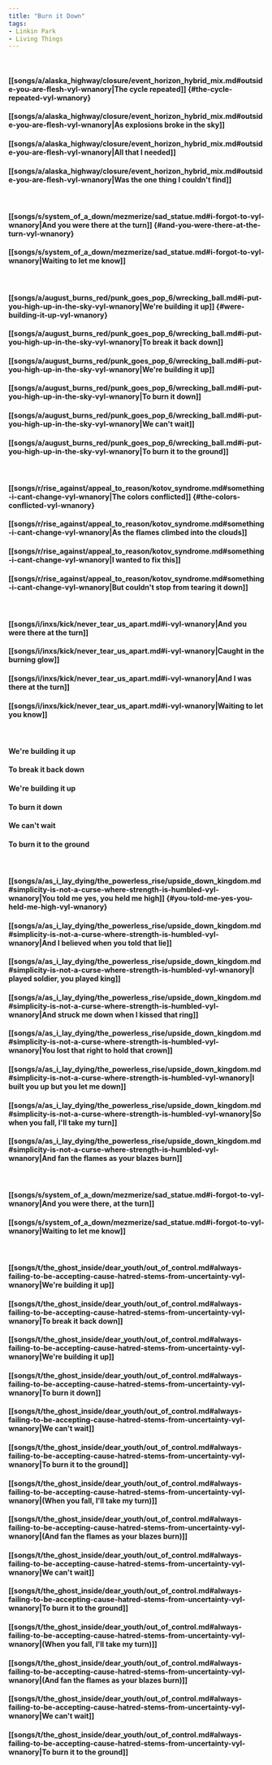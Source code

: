 ```yaml
---
title: "Burn it Down"
tags:
- Linkin Park
- Living Things
---
```

&nbsp;
#### [[songs/a/alaska_highway/closure/event_horizon_hybrid_mix.md#outside-you-are-flesh-vyl-wnanory|The cycle repeated]] {#the-cycle-repeated-vyl-wnanory}
#### [[songs/a/alaska_highway/closure/event_horizon_hybrid_mix.md#outside-you-are-flesh-vyl-wnanory|As explosions broke in the sky]]
#### [[songs/a/alaska_highway/closure/event_horizon_hybrid_mix.md#outside-you-are-flesh-vyl-wnanory|All that I needed]]
#### [[songs/a/alaska_highway/closure/event_horizon_hybrid_mix.md#outside-you-are-flesh-vyl-wnanory|Was the one thing I couldn't find]]
&nbsp;
#### [[songs/s/system_of_a_down/mezmerize/sad_statue.md#i-forgot-to-vyl-wnanory|And you were there at the turn]] {#and-you-were-there-at-the-turn-vyl-wnanory}
#### [[songs/s/system_of_a_down/mezmerize/sad_statue.md#i-forgot-to-vyl-wnanory|Waiting to let me know]]
&nbsp;
#### [[songs/a/august_burns_red/punk_goes_pop_6/wrecking_ball.md#i-put-you-high-up-in-the-sky-vyl-wnanory|We're building it up]] {#were-building-it-up-vyl-wnanory}
#### [[songs/a/august_burns_red/punk_goes_pop_6/wrecking_ball.md#i-put-you-high-up-in-the-sky-vyl-wnanory|To break it back down]]
#### [[songs/a/august_burns_red/punk_goes_pop_6/wrecking_ball.md#i-put-you-high-up-in-the-sky-vyl-wnanory|We're building it up]]
#### [[songs/a/august_burns_red/punk_goes_pop_6/wrecking_ball.md#i-put-you-high-up-in-the-sky-vyl-wnanory|To burn it down]]
#### [[songs/a/august_burns_red/punk_goes_pop_6/wrecking_ball.md#i-put-you-high-up-in-the-sky-vyl-wnanory|We can't wait]]
#### [[songs/a/august_burns_red/punk_goes_pop_6/wrecking_ball.md#i-put-you-high-up-in-the-sky-vyl-wnanory|To burn it to the ground]]
&nbsp;
#### [[songs/r/rise_against/appeal_to_reason/kotov_syndrome.md#something-i-cant-change-vyl-wnanory|The colors conflicted]] {#the-colors-conflicted-vyl-wnanory}
#### [[songs/r/rise_against/appeal_to_reason/kotov_syndrome.md#something-i-cant-change-vyl-wnanory|As the flames climbed into the clouds]]
#### [[songs/r/rise_against/appeal_to_reason/kotov_syndrome.md#something-i-cant-change-vyl-wnanory|I wanted to fix this]]
#### [[songs/r/rise_against/appeal_to_reason/kotov_syndrome.md#something-i-cant-change-vyl-wnanory|But couldn't stop from tearing it down]]
&nbsp;
#### [[songs/i/inxs/kick/never_tear_us_apart.md#i-vyl-wnanory|And you were there at the turn]]
#### [[songs/i/inxs/kick/never_tear_us_apart.md#i-vyl-wnanory|Caught in the burning glow]]
#### [[songs/i/inxs/kick/never_tear_us_apart.md#i-vyl-wnanory|And I was there at the turn]]
#### [[songs/i/inxs/kick/never_tear_us_apart.md#i-vyl-wnanory|Waiting to let you know]]
&nbsp;
#### We're building it up
#### To break it back down
#### We're building it up
#### To burn it down
#### We can't wait
#### To burn it to the ground
&nbsp;
#### [[songs/a/as_i_lay_dying/the_powerless_rise/upside_down_kingdom.md#simplicity-is-not-a-curse-where-strength-is-humbled-vyl-wnanory|You told me yes, you held me high]] {#you-told-me-yes-you-held-me-high-vyl-wnanory}
#### [[songs/a/as_i_lay_dying/the_powerless_rise/upside_down_kingdom.md#simplicity-is-not-a-curse-where-strength-is-humbled-vyl-wnanory|And I believed when you told that lie]]
#### [[songs/a/as_i_lay_dying/the_powerless_rise/upside_down_kingdom.md#simplicity-is-not-a-curse-where-strength-is-humbled-vyl-wnanory|I played soldier, you played king]]
#### [[songs/a/as_i_lay_dying/the_powerless_rise/upside_down_kingdom.md#simplicity-is-not-a-curse-where-strength-is-humbled-vyl-wnanory|And struck me down when I kissed that ring]]
#### [[songs/a/as_i_lay_dying/the_powerless_rise/upside_down_kingdom.md#simplicity-is-not-a-curse-where-strength-is-humbled-vyl-wnanory|You lost that right to hold that crown]]
#### [[songs/a/as_i_lay_dying/the_powerless_rise/upside_down_kingdom.md#simplicity-is-not-a-curse-where-strength-is-humbled-vyl-wnanory|I built you up but you let me down]]
#### [[songs/a/as_i_lay_dying/the_powerless_rise/upside_down_kingdom.md#simplicity-is-not-a-curse-where-strength-is-humbled-vyl-wnanory|So when you fall, I'll take my turn]]
#### [[songs/a/as_i_lay_dying/the_powerless_rise/upside_down_kingdom.md#simplicity-is-not-a-curse-where-strength-is-humbled-vyl-wnanory|And fan the flames as your blazes burn]]
&nbsp;
#### [[songs/s/system_of_a_down/mezmerize/sad_statue.md#i-forgot-to-vyl-wnanory|And you were there, at the turn]]
#### [[songs/s/system_of_a_down/mezmerize/sad_statue.md#i-forgot-to-vyl-wnanory|Waiting to let me know]]
&nbsp;
#### [[songs/t/the_ghost_inside/dear_youth/out_of_control.md#always-failing-to-be-accepting-cause-hatred-stems-from-uncertainty-vyl-wnanory|We're building it up]]
#### [[songs/t/the_ghost_inside/dear_youth/out_of_control.md#always-failing-to-be-accepting-cause-hatred-stems-from-uncertainty-vyl-wnanory|To break it back down]]
#### [[songs/t/the_ghost_inside/dear_youth/out_of_control.md#always-failing-to-be-accepting-cause-hatred-stems-from-uncertainty-vyl-wnanory|We're building it up]]
#### [[songs/t/the_ghost_inside/dear_youth/out_of_control.md#always-failing-to-be-accepting-cause-hatred-stems-from-uncertainty-vyl-wnanory|To burn it down]]
#### [[songs/t/the_ghost_inside/dear_youth/out_of_control.md#always-failing-to-be-accepting-cause-hatred-stems-from-uncertainty-vyl-wnanory|We can't wait]]
#### [[songs/t/the_ghost_inside/dear_youth/out_of_control.md#always-failing-to-be-accepting-cause-hatred-stems-from-uncertainty-vyl-wnanory|To burn it to the ground]]
#### [[songs/t/the_ghost_inside/dear_youth/out_of_control.md#always-failing-to-be-accepting-cause-hatred-stems-from-uncertainty-vyl-wnanory|(When you fall, I'll take my turn)]]
#### [[songs/t/the_ghost_inside/dear_youth/out_of_control.md#always-failing-to-be-accepting-cause-hatred-stems-from-uncertainty-vyl-wnanory|(And fan the flames as your blazes burn)]]
#### [[songs/t/the_ghost_inside/dear_youth/out_of_control.md#always-failing-to-be-accepting-cause-hatred-stems-from-uncertainty-vyl-wnanory|We can't wait]]
#### [[songs/t/the_ghost_inside/dear_youth/out_of_control.md#always-failing-to-be-accepting-cause-hatred-stems-from-uncertainty-vyl-wnanory|To burn it to the ground]]
#### [[songs/t/the_ghost_inside/dear_youth/out_of_control.md#always-failing-to-be-accepting-cause-hatred-stems-from-uncertainty-vyl-wnanory|(When you fall, I'll take my turn)]]
#### [[songs/t/the_ghost_inside/dear_youth/out_of_control.md#always-failing-to-be-accepting-cause-hatred-stems-from-uncertainty-vyl-wnanory|(And fan the flames as your blazes burn)]]
#### [[songs/t/the_ghost_inside/dear_youth/out_of_control.md#always-failing-to-be-accepting-cause-hatred-stems-from-uncertainty-vyl-wnanory|We can't wait]]
#### [[songs/t/the_ghost_inside/dear_youth/out_of_control.md#always-failing-to-be-accepting-cause-hatred-stems-from-uncertainty-vyl-wnanory|To burn it to the ground]]
